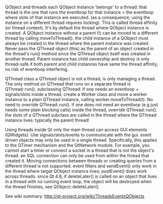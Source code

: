 QObject and threads
each QObject instance 'belongs' to a thread: that thread is the one that runs the eventloop for that instance = the eventloop where slots of that instance are executed. (as a consequence, using the instance on a different thread requires locking). This is called thread affinity  (or thread context). It's by default the thread where QObject instance is created. A QObject instance without a parent (!) can be moved to a different thread by calling moveToThread().
the child instance of a QObject must always be created in the thread where the parent instance was created. Never pass the QThread object (this) as the parent of an object created in the thread's run() method since the QThread object itself was created in another thread. Parent instance has child ownership and destroy is only thread-safe if both parent and child instances have same the thread affinity, no risk of eventloop interfering.

QThread class
a QThread object is not a thread, is only managing a thread. The only method on QThread that runs on a separate thread is QThread::run().
subclassing QThread: 
if one needs an eventloop + signals/slots inside a thread, create a Worker class and move a worker instance to a plain QThread instance, calling worker.moveToThread(t). No need to override QThread::run().
if one does not need an eventloop (e.g just needs some plain blocking calls) inside the thread, override QThread::run().
the slots of a QThread subclass are called in the thread where the QThread instance lives: typically the parent thread!

Using threads inside Qt
only the main thread can access GUI elements (QWidgets). Use signals/slots/events to communicate with the gui.
event driven objects may only be used in a single thread. Specifically, this applies to the QTimer mechanism and the QtNetwork module. For example, you cannot start a timer or connect a socket in a thread that is not the object's thread.
an SQL connection can only be used from within the thread that created it. Moving connections between threads or creating queries from a different thread is not supported.
event filters and sendEvent() only work in the thread where target QObject instance lives; postEvent() does work across threads.
since Qt 4.8, if deleteLater() is called on an object that lives in a thread with no running event loop, the object will be destroyed when the thread finishes, see QObject::deleteLater().


See wiki summary: http://qt-project.org/wiki/ThreadsEventsQObjects
